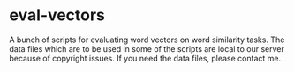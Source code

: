 eval-vectors
============

A bunch of scripts for evaluating word vectors on word similarity tasks. The data files which are to be used in some of the scripts are local to our server because of copyright issues. If you need the data files, please contact me.
